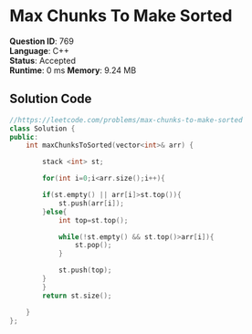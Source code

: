 # Max Chunks To Make Sorted

**Question ID**: 769  
**Language**: C++  
**Status**: Accepted  
**Runtime**: 0 ms
**Memory**: 9.24 MB

## Solution Code

```cpp
//https://leetcode.com/problems/max-chunks-to-make-sorted
class Solution {
public:
    int maxChunksToSorted(vector<int>& arr) {

        stack <int> st;

        for(int i=0;i<arr.size();i++){

        if(st.empty() || arr[i]>st.top()){
            st.push(arr[i]);
        }else{
            int top=st.top();

            while(!st.empty() && st.top()>arr[i]){
                st.pop();
            }

            st.push(top);
        }
        }
        return st.size();

    }
};
```
